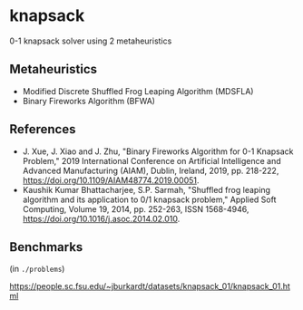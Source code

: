 # knapsack
0-1 knapsack solver using 2 metaheuristics

## Metaheuristics
- Modified Discrete Shuffled Frog Leaping Algorithm (MDSFLA)
- Binary Fireworks Algorithm (BFWA)

## References
- J. Xue, J. Xiao and J. Zhu, "Binary Fireworks Algorithm for 0-1 Knapsack Problem," 2019 International Conference on Artificial Intelligence and Advanced Manufacturing (AIAM), Dublin, Ireland, 2019, pp. 218-222, https://doi.org/10.1109/AIAM48774.2019.00051.
- Kaushik Kumar Bhattacharjee, S.P. Sarmah, "Shuffled frog leaping algorithm and its application to 0/1 knapsack problem," Applied Soft Computing, Volume 19, 2014, pp. 252-263, ISSN 1568-4946, https://doi.org/10.1016/j.asoc.2014.02.010.

## Benchmarks
(in `./problems`)

https://people.sc.fsu.edu/~jburkardt/datasets/knapsack_01/knapsack_01.html

